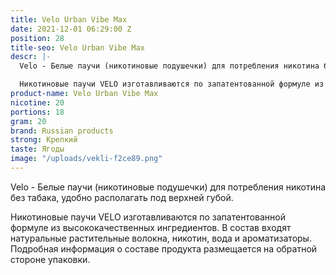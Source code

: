 ```yaml
---
title: Velo Urban Vibe Max
date: 2021-12-01 06:29:00 Z
position: 28
title-seo: Velo Urban Vibe Max
descr: |-
  Velo - Белые паучи (никотиновые подушечки) для потребления никотина без табака, удобно располагать под верхней губой.

  Никотиновые паучи VELO изготавливаются по запатентованной формуле из высококачественных ингредиентов. В состав входят натуральные растительные волокна, никотин, вода и ароматизаторы. Подробная информация о составе продукта размещается на обратной стороне упаковки.
product-name: Velo Urban Vibe Max
nicotine: 20
portions: 18
gram: 20
brand: Russian products
strong: Крепкий
taste: Ягоды
image: "/uploads/vekli-f2ce89.png"
---
```


Velo - Белые паучи (никотиновые подушечки) для потребления никотина без табака, удобно располагать под верхней губой.

Никотиновые паучи VELO изготавливаются по запатентованной формуле из высококачественных ингредиентов. В состав входят натуральные растительные волокна, никотин, вода и ароматизаторы. Подробная информация о составе продукта размещается на обратной стороне упаковки.